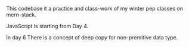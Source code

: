 This codebase it a practice and class-work of my winter pep classes on mern-stack.

JavaScript is starting from Day 4.

In day 6 There is a concept of deep copy for non-premitive data type.
